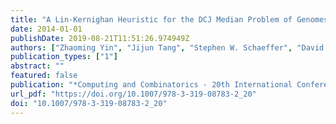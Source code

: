 ```yaml
---
title: "A Lin-Kernighan Heuristic for the DCJ Median Problem of Genomes with Unequal Contents"
date: 2014-01-01
publishDate: 2019-08-21T11:51:26.974949Z
authors: ["Zhaoming Yin", "Jijun Tang", "Stephen W. Schaeffer", "David A. Bader"]
publication_types: ["1"]
abstract: ""
featured: false
publication: "*Computing and Combinatorics - 20th International Conference, COCOON 2014, Atlanta, GA, USA, August 4-6, 2014. Proceedings*"
url_pdf: "https://doi.org/10.1007/978-3-319-08783-2_20"
doi: "10.1007/978-3-319-08783-2_20"
---
```


